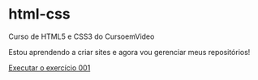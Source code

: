 # html-css
 Curso de HTML5 e CSS3 do CursoemVideo

Estou aprendendo a criar sites e agora vou gerenciar meus repositórios!

<a href="https://pedroohy.github.io/curso-html-css/Exer%C3%ADcios/ex001/index.html">Executar o exercício 001<a>